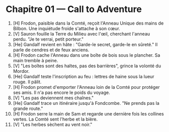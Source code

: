 # Chapitre 01 — Call to Adventure

1. [H] Frodon, paisible dans la Comté, reçoit l'Anneau Unique des mains de Bilbon. Une inquiétude froide s'attache à son cœur.
2. [V] Sauron fouille la Terre du Milieu avec l'œil, cherchant l'anneau perdu. "Je te verrai, petit porteur."
3. [He] Gandalf revient en hâte : "Garde-le secret, garde-le en sûreté." Il parle de cendres et de feux anciens.
4. [H] Frodon cache l'Anneau dans une boîte de bois sous le plancher. Sa main tremble à peine.
5. [V] "Les boîtes sont des haltes, pas des barrières", grince la volonté du Mordor.
6. [He] Gandalf teste l'inscription au feu : lettres de haine sous la lueur rouge. Il pâlit.
7. [H] Frodon promet d'emporter l'Anneau loin de la Comté pour protéger ses amis. Il n'a pas encore le poids du voyage.
8. [V] "Les pas deviennent mes chaînes."
9. [He] Gandalf trace un itinéraire jusqu'à Fondcombe. "Ne prends pas la grande route."
10. [H] Frodon serre la main de Sam et regarde une dernière fois les collines vertes. La Comté sent l'herbe et la bière.
11. [V] "Les herbes sèchent au vent noir."
